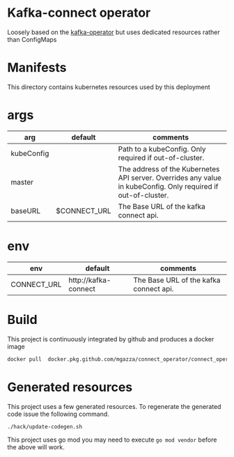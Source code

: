 # Kafka-connect operator
Loosely based on the [kafka-operator](https://github.com/confluentinc/kafka-devops) but uses dedicated resources rather
than ConfigMaps

# Manifests
This directory contains kubernetes resources used by this deployment

# args
| arg        | default      | comments                                                                                                      |
|------------|--------------|---------------------------------------------------------------------------------------------------------------|
| kubeConfig |              | Path to a kubeConfig. Only required if out-of-cluster.                                                        |
| master     |              | The address of the Kubernetes API server. Overrides any value in kubeConfig. Only required if out-of-cluster. |
| baseURL    | $CONNECT_URL | The Base URL of the kafka connect api.                                                                        |

# env
| env         | default              | comments                               |
|-------------|----------------------|----------------------------------------|
| CONNECT_URL | http://kafka-connect | The Base URL of the kafka connect api. |

# Build
This project is continuously integrated by github and produces a docker image
```bash 
docker pull  docker.pkg.github.com/mgazza/connect_operator/connect_operator:latest
```

# Generated resources
This project uses a few generated resources.
To regenerate the generated code issue the following command.
```bash
./hack/update-codegen.sh
```
This project uses go mod
you may need to execute `go mod vendor` before the above will work.
